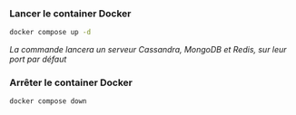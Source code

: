 ### Lancer le container Docker

```bash
docker compose up -d
```
*La commande lancera un serveur Cassandra, MongoDB et Redis, sur leur port par défaut*

### Arrêter le container Docker

```bash
docker compose down
```